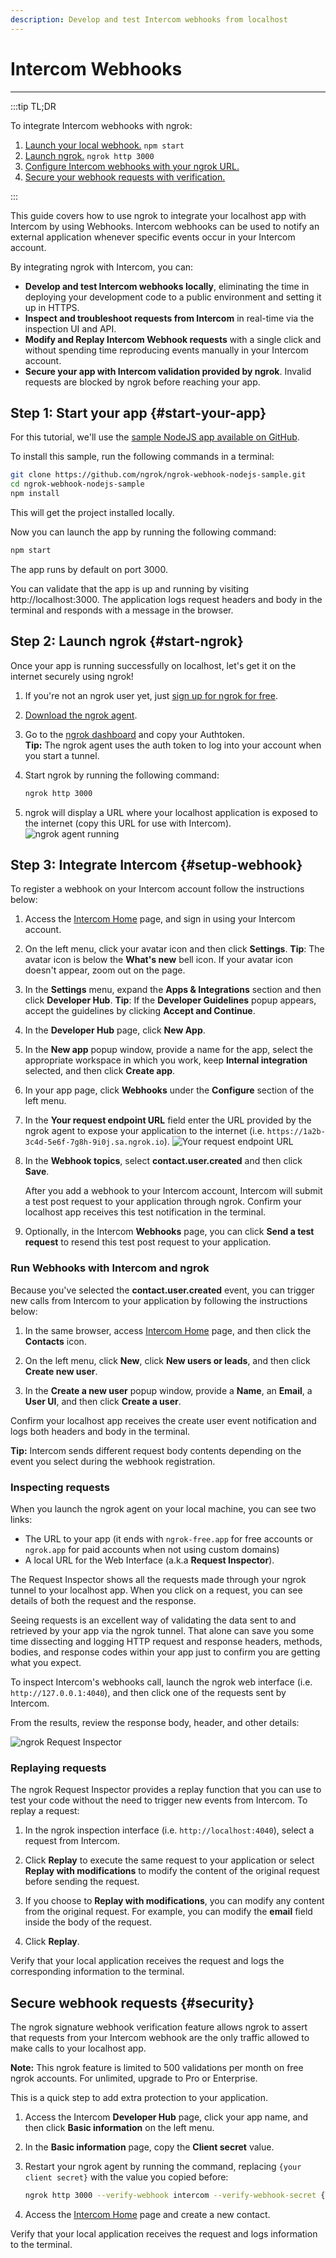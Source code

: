 ```yaml
---
description: Develop and test Intercom webhooks from localhost
---
```


# Intercom Webhooks
------------

:::tip TL;DR

To integrate Intercom webhooks with ngrok:
1. [Launch your local webhook.](#start-your-app) `npm start`
1. [Launch ngrok.](#start-ngrok) `ngrok http 3000`
1. [Configure Intercom webhooks with your ngrok URL.](#setup-webhook)
1. [Secure your webhook requests with verification.](#security)

:::


This guide covers how to use ngrok to integrate your localhost app with Intercom by using Webhooks.
Intercom webhooks can be used to notify an external application whenever specific events occur in your Intercom account. 

By integrating ngrok with Intercom, you can:

- **Develop and test Intercom webhooks locally**, eliminating the time in deploying your development code to a public environment and setting it up in HTTPS.
- **Inspect and troubleshoot requests from Intercom** in real-time via the inspection UI and API.
- **Modify and Replay Intercom Webhook requests** with a single click and without spending time reproducing events manually in your Intercom account.
- **Secure your app with Intercom validation provided by ngrok**. Invalid requests are blocked by ngrok before reaching your app.


## **Step 1**: Start your app {#start-your-app}

For this tutorial, we'll use the [sample NodeJS app available on GitHub](https://github.com/ngrok/ngrok-webhook-nodejs-sample). 

To install this sample, run the following commands in a terminal:

```bash
git clone https://github.com/ngrok/ngrok-webhook-nodejs-sample.git
cd ngrok-webhook-nodejs-sample
npm install
```

This will get the project installed locally.

Now you can launch the app by running the following command: 

```bash
npm start
```

The app runs by default on port 3000. 

You can validate that the app is up and running by visiting http://localhost:3000. The application logs request headers and body in the terminal and responds with a message in the browser.


## **Step 2**: Launch ngrok {#start-ngrok}

Once your app is running successfully on localhost, let's get it on the internet securely using ngrok! 

1. If you're not an ngrok user yet, just [sign up for ngrok for free](https://ngrok.com/signup).

1. [Download the ngrok agent](https://ngrok.com/download).

1. Go to the [ngrok dashboard](https://dashboard.ngrok.com) and copy your Authtoken. <br />
    **Tip:** The ngrok agent uses the auth token to log into your account when you start a tunnel.
    
1. Start ngrok by running the following command:
    ```bash
    ngrok http 3000
    ```

1. ngrok will display a URL where your localhost application is exposed to the internet (copy this URL for use with Intercom).
    ![ngrok agent running](/img/integrations/launch_ngrok_tunnel.png)


## **Step 3**: Integrate  Intercom {#setup-webhook}

To register a webhook on your Intercom account follow the instructions below:

1. Access the [Intercom Home](https://app.intercom.com/) page, and sign in using your Intercom account.

1. On the left menu, click your avatar icon and then click **Settings**.
    **Tip**: The avatar icon is below the **What's new** bell icon. If your avatar icon doesn't appear, zoom out on the page.

1. In the **Settings** menu, expand the **Apps & Integrations** section and then click **Developer Hub**.
    **Tip**: If the **Developer Guidelines** popup appears, accept the guidelines by clicking **Accept and Continue**.

1. In the **Developer Hub** page, click **New App**.

1. In the **New app** popup window, provide a name for the app, select the appropriate workspace in which you work, keep **Internal integration** selected, and then click **Create app**.

1. In your app page, click **Webhooks** under the **Configure** section of the left menu.

1. In the **Your request endpoint URL** field enter the URL provided by the ngrok agent to expose your application to the internet (i.e. `https://1a2b-3c4d-5e6f-7g8h-9i0j.sa.ngrok.io`).
    ![Your request endpoint URL](img/ngrok_url_configuration_intercom.png)

1. In the **Webhook topics**, select **contact.user.created** and then click **Save**.

    After you add a webhook to your Intercom account, Intercom will submit a test post request to your application through ngrok.
    Confirm your localhost app receives this test notification in the terminal.

1. Optionally, in the Intercom **Webhooks** page, you can click **Send a test request** to resend this test post request to your application.


### Run Webhooks with Intercom and ngrok

Because you've selected the **contact.user.created** event, you can trigger new calls from Intercom to your application by following the instructions below:

1. In the same browser, access [Intercom Home](https://app.intercom.com/) page, and then click the **Contacts** icon.

1. On the left menu, click **New**, click **New users or leads**, and then click **Create new user**.

1. In the **Create a new user** popup window, provide a **Name**, an **Email**, a **User UI**, and then click **Create a user**.

Confirm your localhost app receives the create user event notification and logs both headers and body in the terminal.

**Tip:** Intercom sends different request body contents depending on the event you select during the webhook registration.


### Inspecting requests

When you launch the ngrok agent on your local machine, you can see two links: 

* The URL to your app (it ends with `ngrok-free.app` for free accounts or `ngrok.app` for paid accounts when not using custom domains)
* A local URL for the Web Interface (a.k.a **Request Inspector**).

The Request Inspector shows all the requests made through your ngrok tunnel to your localhost app. When you click on a request, you can see details of both the request and the response.

Seeing requests is an excellent way of validating the data sent to and retrieved by your app via the ngrok tunnel. That alone can save you some time dissecting and logging HTTP request and response headers, methods, bodies, and response codes within your app just to confirm you are getting what you expect.

To inspect Intercom's webhooks call, launch the ngrok web interface (i.e. `http://127.0.0.1:4040`), and then click one of the requests sent by Intercom.

From the results, review the response body, header, and other details:

![ngrok Request Inspector](img/ngrok_introspection_intercom_hooks.png)


### Replaying requests

The ngrok Request Inspector provides a replay function that you can use to test your code without the need to trigger new events from Intercom. To replay a request:

1. In the ngrok inspection interface (i.e. `http://localhost:4040`), select a request from Intercom.

1. Click **Replay** to execute the same request to your application or select **Replay with modifications** to modify the content of the original request before sending the request.

1. If you choose to **Replay with modifications**, you can modify any content from the original request. For example, you can modify the **email** field inside the body of the request.

1. Click **Replay**.

Verify that your local application receives the request and logs the corresponding information to the terminal.


## Secure webhook requests {#security}

The ngrok signature webhook verification feature allows ngrok to assert that requests from your Intercom webhook are the only traffic allowed to make calls to your localhost app.

**Note:** This ngrok feature is limited to 500 validations per month on free ngrok accounts. For unlimited, upgrade to Pro or Enterprise.

This is a quick step to add extra protection to your application.

1. Access the Intercom **Developer Hub** page, click your app name, and then click **Basic information** on the left menu.

1. In the **Basic information** page, copy the **Client secret** value.

1. Restart your ngrok agent by running the command, replacing `{your client secret}` with the value you copied before:
    ```bash
    ngrok http 3000 --verify-webhook intercom --verify-webhook-secret {your client secret}
    ```

1. Access the [Intercom Home](https://app.intercom.com/) page and create a new contact.

Verify that your local application receives the request and logs information to the terminal.



